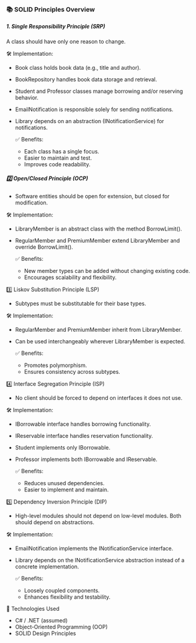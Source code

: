 ### 📚 SOLID Principles Overview
##### 1. Single Responsibility Principle (SRP)
A class should have only one reason to change.

🛠 Implementation:
- Book class holds book data (e.g., title and author).
- BookRepository handles book data storage and retrieval.
- Student and Professor classes manage borrowing and/or reserving behavior.
- EmailNotification is responsible solely for sending notifications.
- Library depends on an abstraction (INotificationService) for notifications.

  ✅ Benefits:
  - Each class has a single focus.
  - Easier to maintain and test.
  - Improves code readability.

##### 2️⃣ Open/Closed Principle (OCP)
- Software entities should be open for extension, but closed for modification.

🛠 Implementation:
- LibraryMember is an abstract class with the method BorrowLimit().
- RegularMember and PremiumMember extend LibraryMember and override BorrowLimit().

  ✅ Benefits:
  - New member types can be added without changing existing code.
  - Encourages scalability and flexibility.

3️⃣ Liskov Substitution Principle (LSP)
- Subtypes must be substitutable for their base types.

🛠 Implementation:
- RegularMember and PremiumMember inherit from LibraryMember.
- Can be used interchangeably wherever LibraryMember is expected.

  ✅ Benefits:
  - Promotes polymorphism.
  - Ensures consistency across subtypes.

4️⃣ Interface Segregation Principle (ISP)
- No client should be forced to depend on interfaces it does not use.

🛠 Implementation:
- IBorrowable interface handles borrowing functionality.
- IReservable interface handles reservation functionality.
- Student implements only IBorrowable.
- Professor implements both IBorrowable and IReservable.

  ✅ Benefits:
  - Reduces unused dependencies.
  - Easier to implement and maintain.

5️⃣ Dependency Inversion Principle (DIP)
- High-level modules should not depend on low-level modules. Both should depend on abstractions.

🛠 Implementation:
- EmailNotification implements the INotificationService interface.
- Library depends on the INotificationService abstraction instead of a concrete implementation.

  ✅ Benefits:
  - Loosely coupled components.
  - Enhances flexibility and testability.

🔧 Technologies Used
- C# / .NET (assumed)
- Object-Oriented Programming (OOP)
- SOLID Design Principles
